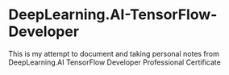 # DeepLearning.AI-TensorFlow-Developer
This is my attempt to document and taking personal notes from DeepLearning.AI TensorFlow Developer Professional Certificate
